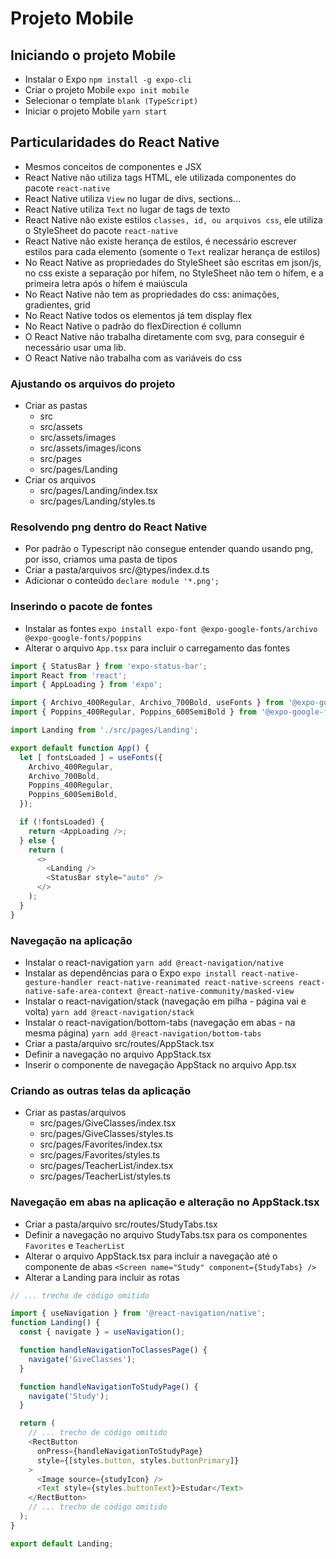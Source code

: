 # Projeto Mobile

## Iniciando o projeto Mobile

- Instalar o Expo `npm install -g expo-cli`
- Criar o projeto Mobile `expo init mobile`
- Selecionar o template `blank (TypeScript)`
- Iniciar o projeto Mobile `yarn start`

## Particularidades do React Native

- Mesmos conceitos de componentes e JSX
- React Native não utiliza tags HTML, ele utilizada componentes do pacote `react-native`
- React Native utiliza `View` no lugar de divs, sections...
- React Native utiliza `Text` no lugar de tags de texto
- React Native não existe estilos `classes, id, ou arquivos css`, ele utiliza o StyleSheet do pacote `react-native`
- React Native não existe herança de estilos, é necessário escrever estilos para cada elemento (somente o `Text` realizar herança de estilos)
- No React Native as propriedades do StyleSheet são escritas em json/js, no css existe a separação por hífem, no StyleSheet não tem o hífem, e a primeira letra após o hífem é maiúscula
- No React Native não tem as propriedades do css: animações, gradientes, grid
- No React Native todos os elementos já tem display flex
- No React Native o padrão do flexDirection é collumn
- O React Native não trabalha diretamente com svg, para conseguir é necessário usar uma lib.
- O React Native não trabalha com as variáveis do css

### Ajustando os arquivos do projeto

- Criar as pastas
  - src
  - src/assets
  - src/assets/images
  - src/assets/images/icons
  - src/pages
  - src/pages/Landing
- Criar os arquivos
  - src/pages/Landing/index.tsx
  - src/pages/Landing/styles.ts

### Resolvendo png dentro do React Native

- Por padrão o Typescript não consegue entender quando usando png, por isso, criamos uma pasta de tipos
- Criar a pasta/arquivos src/@types/index.d.ts
- Adicionar o conteúdo `declare module '*.png';`

### Inserindo o pacote de fontes

- Instalar as fontes `expo install expo-font @expo-google-fonts/archivo @expo-google-fonts/poppins`
- Alterar o arquivo `App.tsx` para incluir o carregamento das fontes

```javascript
import { StatusBar } from 'expo-status-bar';
import React from 'react';
import { AppLoading } from 'expo';

import { Archivo_400Regular, Archivo_700Bold, useFonts } from '@expo-google-fonts/archivo';
import { Poppins_400Regular, Poppins_600SemiBold } from '@expo-google-fonts/poppins';

import Landing from './src/pages/Landing';

export default function App() {
  let [ fontsLoaded ] = useFonts({
    Archivo_400Regular,
    Archivo_700Bold,
    Poppins_400Regular,
    Poppins_600SemiBold,
  });

  if (!fontsLoaded) {
    return <AppLoading />;
  } else {
    return (
      <>
        <Landing />
        <StatusBar style="auto" />
      </>
    );
  }
}
```

### Navegação na aplicação

- Instalar o react-navigation `yarn add @react-navigation/native`
- Instalar as dependências para o Expo `expo install react-native-gesture-handler react-native-reanimated react-native-screens react-native-safe-area-context @react-native-community/masked-view`
- Instalar o react-navigation/stack (navegação em pilha - página vai e volta) `yarn add @react-navigation/stack`
- Instalar o react-navigation/bottom-tabs (navegação em abas - na mesma página) `yarn add @react-navigation/bottom-tabs`
- Criar a pasta/arquivo src/routes/AppStack.tsx
- Definir a navegação no arquivo AppStack.tsx
- Inserir o componente de navegação AppStack no arquivo App.tsx

### Criando as outras telas da aplicação

- Criar as pastas/arquivos
  - src/pages/GiveClasses/index.tsx
  - src/pages/GiveClasses/styles.ts
  - src/pages/Favorites/index.tsx
  - src/pages/Favorites/styles.ts
  - src/pages/TeacherList/index.tsx
  - src/pages/TeacherList/styles.ts

### Navegação em abas na aplicação e alteração no AppStack.tsx

- Criar a pasta/arquivo src/routes/StudyTabs.tsx
- Definir a navegação no arquivo StudyTabs.tsx para os componentes `Favorites` e `TeacherList`
- Alterar o arquivo AppStack.tsx para incluir a navegação até o componente de abas `<Screen name="Study" component={StudyTabs} />`
- Alterar a Landing para incluir as rotas

```javascript
// ... trecho de código omitido

import { useNavigation } from '@react-navigation/native';
function Landing() {
  const { navigate } = useNavigation();

  function handleNavigationToClassesPage() {
    navigate('GiveClasses');
  }

  function handleNavigationToStudyPage() {
    navigate('Study');
  }

  return (
    // ... trecho de código omitido
    <RectButton
      onPress={handleNavigationToStudyPage}
      style={[styles.button, styles.buttonPrimary]}
    >
      <Image source={studyIcon} />
      <Text style={styles.buttonText}>Estudar</Text>
    </RectButton>
    // ... trecho de código omitido
  );
}

export default Landing;
```
